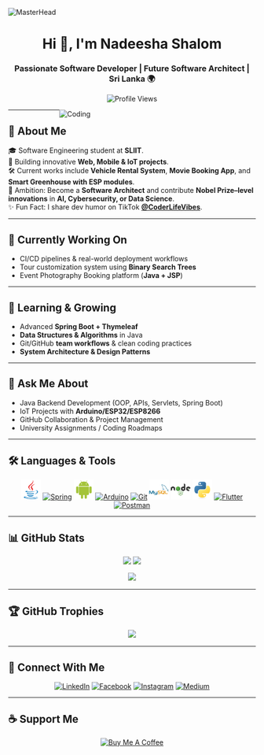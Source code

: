 ![MasterHead](https://camo.githubusercontent.com/c4a36e4d785abf0d18994460af182ce55df8155200dfe51bb0c9ea3b00cf194c/68747470733a2f2f696e646f616e616c79746963612e636f6d2f7374617469632f696d616765732f62616e6e6572722e676966)

<h1 align="center">Hi 👋, I'm Nadeesha Shalom</h1>
<h3 align="center">Passionate Software Developer | Future Software Architect | Sri Lanka 🌍</h3>

<p align="center">
  <img src="https://komarev.com/ghpvc/?username=Nadeesha-D-Shalom&label=Profile%20Views&color=0e75b6&style=flat" alt="Profile Views" />
</p>

<img align="right" alt="Coding" width="400" src="https://camo.githubusercontent.com/2366b34bb903c09617990fb5fff4622f3e941349e846ddb7e73df872a9d21233/68747470733a2f2f63646e2e6472696262626c652e636f6d2f75736572732f3733303730332f73637265656e73686f74732f363538313234332f6176656e746f2e676966">

---

## 💫 About Me
🎓 Software Engineering student at **SLIIT**.  
🚀 Building innovative **Web, Mobile & IoT projects**.  
🛠️ Current works include **Vehicle Rental System**, **Movie Booking App**, and **Smart Greenhouse with ESP modules**.  
🎯 Ambition: Become a **Software Architect** and contribute **Nobel Prize–level innovations** in **AI, Cybersecurity, or Data Science**.  
✨ Fun Fact: I share dev humor on TikTok **[@CoderLifeVibes](https://www.tiktok.com/@coderlifevibes)**.  

---

## 🔭 Currently Working On
- CI/CD pipelines & real-world deployment workflows  
- Tour customization system using **Binary Search Trees**  
- Event Photography Booking platform (**Java + JSP**)  

---

## 🌱 Learning & Growing
- Advanced **Spring Boot + Thymeleaf**  
- **Data Structures & Algorithms** in Java  
- Git/GitHub **team workflows** & clean coding practices  
- **System Architecture & Design Patterns**  

---

## 💬 Ask Me About
- Java Backend Development (OOP, APIs, Servlets, Spring Boot)  
- IoT Projects with **Arduino/ESP32/ESP8266**  
- GitHub Collaboration & Project Management  
- University Assignments / Coding Roadmaps  

---

## 🛠️ Languages & Tools
<p align="center">
  <a href="https://www.java.com"><img src="https://raw.githubusercontent.com/devicons/devicon/master/icons/java/java-original.svg" alt="Java" width="40" height="40"/></a>
  <a href="https://spring.io/"><img src="https://www.vectorlogo.zone/logos/springio/springio-icon.svg" alt="Spring" width="40" height="40"/></a>
  <a href="https://developer.android.com"><img src="https://raw.githubusercontent.com/devicons/devicon/master/icons/android/android-original.svg" alt="Android" width="40" height="40"/></a>
  <a href="https://www.arduino.cc/"><img src="https://cdn.worldvectorlogo.com/logos/arduino-1.svg" alt="Arduino" width="40" height="40"/></a>
  <a href="https://git-scm.com/"><img src="https://www.vectorlogo.zone/logos/git-scm/git-scm-icon.svg" alt="Git" width="40" height="40"/></a>
  <a href="https://www.mysql.com/"><img src="https://raw.githubusercontent.com/devicons/devicon/master/icons/mysql/mysql-original-wordmark.svg" alt="MySQL" width="40" height="40"/></a>
  <a href="https://nodejs.org/"><img src="https://raw.githubusercontent.com/devicons/devicon/master/icons/nodejs/nodejs-original-wordmark.svg" alt="NodeJS" width="40" height="40"/></a>
  <a href="https://www.python.org"><img src="https://raw.githubusercontent.com/devicons/devicon/master/icons/python/python-original.svg" alt="Python" width="40" height="40"/></a>
  <a href="https://flutter.dev"><img src="https://www.vectorlogo.zone/logos/flutterio/flutterio-icon.svg" alt="Flutter" width="40" height="40"/></a>
  <a href="https://www.postman.com/"><img src="https://www.vectorlogo.zone/logos/getpostman/getpostman-icon.svg" alt="Postman" width="40" height="40"/></a>
</p>

---

## 📊 GitHub Stats
<p align="center">
  <img src="https://github-readme-stats.vercel.app/api?username=Nadeesha-D-Shalom&theme=dark&hide_border=false&show_icons=true" height="180"/>
  <img src="https://nirzak-streak-stats.vercel.app/?user=Nadeesha-D-Shalom&theme=dark&hide_border=false" height="180"/>
</p>

<p align="center">
  <img src="https://github-readme-stats.vercel.app/api/top-langs/?username=Nadeesha-D-Shalom&theme=dark&hide_border=false&layout=compact" height="150"/>
</p>

---

## 🏆 GitHub Trophies
<p align="center">
  <img src="https://github-profile-trophy.vercel.app/?username=Nadeesha-D-Shalom&theme=radical&no-frame=false&no-bg=true&margin-w=4"/>
</p>

---

## 🤝 Connect With Me
<p align="center">
  <a href="https://linkedin.com/in/nadeesha-shalom-a5a2a4251"><img src="https://skillicons.dev/icons?i=linkedin" alt="LinkedIn" height="40"/></a>
  <a href="https://fb.com/nadeesha d shalom"><img src="https://skillicons.dev/icons?i=facebook" alt="Facebook" height="40"/></a>
  <a href="https://instagram.com/nadeesha_d_shalom"><img src="https://skillicons.dev/icons?i=instagram" alt="Instagram" height="40"/></a>
  <a href="https://medium.com/@nadeeshashalom1"><img src="https://skillicons.dev/icons?i=medium" alt="Medium" height="40"/></a>
</p>

---

## ☕ Support Me
<p align="center">
  <a href="https://buymeacoffee.com/nadeeshashalom">
    <img src="https://cdn.buymeacoffee.com/buttons/v2/default-yellow.png" height="50" width="210" alt="Buy Me A Coffee"/>
  </a>
</p>
